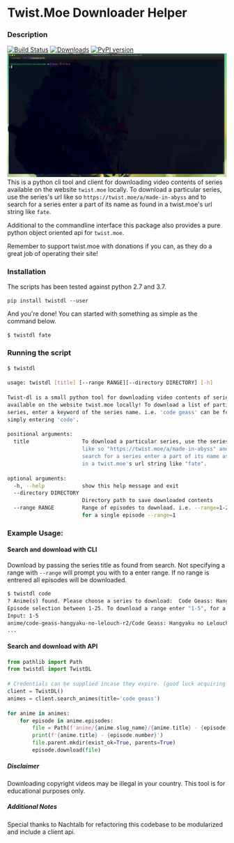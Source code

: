 # Twist.Moe Downloader Helper

### Description
[![Build Status](https://travis-ci.org/JFryy/twist-moe-downloader.svg?branch=master)](https://travis-ci.org/JFryy/twist-moe-downloader) [![Downloads](https://pepy.tech/badge/twistdl)](https://pepy.tech/project/twistdl) [![PyPI version](https://badge.fury.io/py/twistdl.svg)](https://badge.fury.io/py/twistdl)
![](examples/tty.gif)
This is a python cli tool and client for downloading video contents of series available on the website `twist.moe` locally.
To download a particular series, use the series's url like so `https://twist.moe/a/made-in-abyss` and to search for
a series enter a part of its name as found in a twist.moe's url string like `fate`.

Additional to the commandline interface this package also provides a pure python object oriented api for `twist.moe`.

Remember to support twist.moe with donations if you can, as they do a great job of operating their site!

### Installation
The scripts has been tested against python 2.7 and 3.7.

`pip install twistdl --user`

And you're done! You can started with something as simple as the command below.

`$ twistdl fate`

### Running the script

```bash
$ twistdl

usage: twistdl [title] [--range RANGE][--directory DIRECTORY] [-h]

Twist-dl is a small python tool for downloading video contents of series
available on the website twist.moe locally! To download a list of particular
series, enter a keyword of the series name. i.e. 'code geass' can be found by
simply entering 'code'.

positional arguments:
  title                 To download a particular series, use the series's url
                        like so "https://twist.moe/a/made-in-abyss" and to
                        search for a series enter a part of its name as found
                        in a twist.moe's url string like "fate".

optional arguments:
  -h, --help            show this help message and exit
  --directory DIRECTORY
                        Directory path to save downloaded contents
  --range RANGE         Range of episodes to download. i.e. --range=1-24 or
                        for a single episode --range=1

```

### Example Usage:

#### Search and download with CLI

Download by passing the series title as found from search. Not specifying a range with `--range` will prompt you with
to a enter range. If no range is entrered all episodes will be downloaded.
```bash
$ twistdl code
? Anime(s) found. Please choose a series to download:  Code Geass: Hangyaku no Lelouch R2
Episode selection between 1-25. To download a range enter "1-5", for a single episode enter "5" or leave it empty press "Enter" to download all episodes.
Input: 1-5
anime/code-geass-hangyaku-no-lelouch-r2/Code Geass: Hangyaku no Lelouch R2 - 01.mp4:   6%|▋         | 30/478 [00:12<03:13,  2.32MB/s]
...
```

#### Search and download with API

```python
from pathlib import Path
from twistdl import TwistDL

# Credentials can be supplied incase they expire. (good luck acquiring them though....)
client = TwistDL()
animes = client.search_animes(title='code geass')

for anime in animes:
    for episode in anime.episodes:
        file = Path(f'anime/{anime.slug_name}/{anime.title} - {episode.number}')
        print(f'{anime.title} - {episode.number}')
        file.parent.mkdir(exist_ok=True, parents=True)
        episode.download(file)
```

##### Disclaimer
Downloading copyright videos may be illegal in your country. This tool is for educational purposes only.

##### Additional Notes
Special thanks to Nachtalb for refactoring this codebase to be modularized and include a client api.
